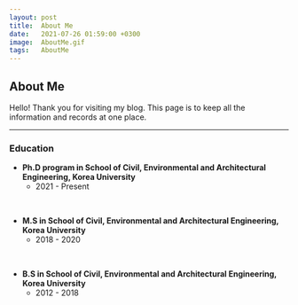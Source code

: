 ```yaml
---
layout: post
title:  About Me
date:   2021-07-26 01:59:00 +0300
image:  AboutMe.gif
tags:   AboutMe
---
```


## About Me

Hello! Thank you for visiting my blog.
This page is to keep all the information and records at one place.

---
### Education

- **Ph.D program in School of Civil, Environmental and Architectural Engineering, Korea University**
    - 2021 - Present
<br>

- **M.S in School of Civil, Environmental and Architectural Engineering, Korea University**
    - 2018 - 2020
<br>

- **B.S in School of Civil, Environmental and Architectural Engineering, Korea University**
    - 2012 - 2018
